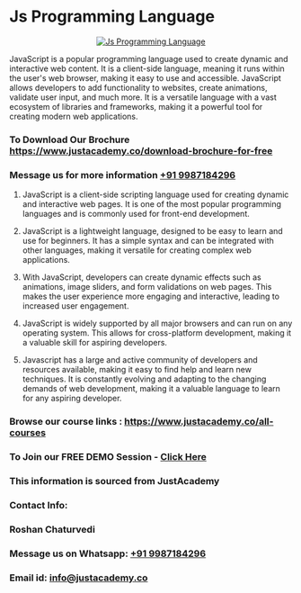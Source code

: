 # Js Programming Language

<p align="center">
  <a href="https://justacademy.co/course-detail/javascript-training">
    <img src="https://justacademy.co/storage2/course_image/1676636853_course_image.webp" alt="Js Programming Language">
  </a>
</p>


JavaScript is a popular programming language used to create dynamic and interactive web content. It is a client-side language, meaning it runs within the user's web browser, making it easy to use and accessible. JavaScript allows developers to add functionality to websites, create animations, validate user input, and much more. It is a versatile language with a vast ecosystem of libraries and frameworks, making it a powerful tool for creating modern web applications. 
### To Download Our Brochure https://www.justacademy.co/download-brochure-for-free
### Message us for more information [+91 9987184296](https://api.whatsapp.com/send?phone=919987184296)
1) JavaScript is a client-side scripting language used for creating dynamic and interactive web pages. It is one of the most popular programming languages and is commonly used for front-end development.

2) JavaScript is a lightweight language, designed to be easy to learn and use for beginners. It has a simple syntax and can be integrated with other languages, making it versatile for creating complex web applications.

3) With JavaScript, developers can create dynamic effects such as animations, image sliders, and form validations on web pages. This makes the user experience more engaging and interactive, leading to increased user engagement.

4) JavaScript is widely supported by all major browsers and can run on any operating system. This allows for cross-platform development, making it a valuable skill for aspiring developers.

5) Javascript has a large and active community of developers and resources available, making it easy to find help and learn new techniques. It is constantly evolving and adapting to the changing demands of web development, making it a valuable language to learn for any aspiring developer.

### Browse our course links : https://www.justacademy.co/all-courses 
### To Join our FREE DEMO Session - [Click Here](https://www.justacademy.co/register-for-course-demo)


### This information is sourced from JustAcademy
### Contact Info:
### Roshan Chaturvedi
### Message us on Whatsapp: [+91 9987184296](https://api.whatsapp.com/send?phone=919987184296)
### Email id: [info@justacademy.co](mailto:info@justacademy.co)
                    